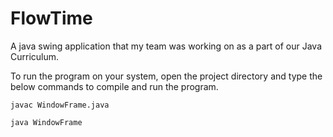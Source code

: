 # FlowTime
A java swing application that my team was working on as a part of our Java Curriculum.

To run the program on your system, open the project directory and type the below commands to compile and run the program.
```shell
javac WindowFrame.java
```
```shell
java WindowFrame

